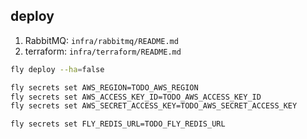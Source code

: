 ## deploy

1. RabbitMQ: `infra/rabbitmq/README.md`
2. terraform: `infra/terraform/README.md`

```bash
fly deploy --ha=false

fly secrets set AWS_REGION=TODO_AWS_REGION
fly secrets set AWS_ACCESS_KEY_ID=TODO_AWS_ACCESS_KEY_ID
fly secrets set AWS_SECRET_ACCESS_KEY=TODO_AWS_SECRET_ACCESS_KEY

fly secrets set FLY_REDIS_URL=TODO_FLY_REDIS_URL
```
